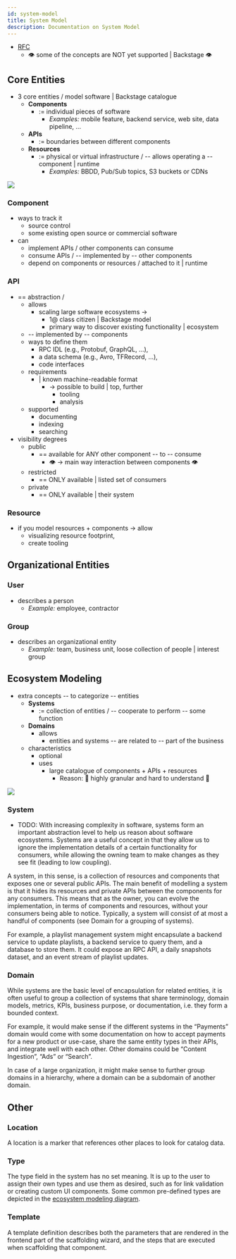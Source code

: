 ```yaml
---
id: system-model
title: System Model
description: Documentation on System Model
---
```


* [RFC](https://github.com/backstage/backstage/issues/390)
  * 👁️ some of the concepts are NOT yet supported | Backstage 👁️

## Core Entities

* 3 core entities / model software | Backstage catalogue 
  * **Components**
    * := individual pieces of software
      * _Examples:_ mobile feature, backend service, web site, data pipeline, ...
  * **APIs**
    * := boundaries between different components
  * **Resources**
    * := physical or virtual infrastructure / -- allows operating a -- component | runtime
      * _Examples:_ BBDD, Pub/Sub topics, S3 buckets or CDNs

![](../../assets/software-catalog/software-model-core-entities.drawio.svg)

### Component

* ways to track it
  * source control
  * some existing open source or commercial software
* can
  * implement APIs / other components can consume
  * consume APIs / -- implemented by -- other components
  * depend on components or resources / attached to it | runtime

### API

* == abstraction /
  * allows
    * scaling large software ecosystems -> 
      * 1@ class citizen | Backstage model
      * primary way to discover existing functionality | ecosystem
  * -- implemented by -- components
  * ways to define them
    * RPC IDL (e.g., Protobuf, GraphQL, ...),
    * a data schema (e.g., Avro, TFRecord, ...),
    * code interfaces
  * requirements 
    * | known machine-readable format
      * -> possible to build | top, further
        * tooling
        * analysis
  * supported
    * documenting
    * indexing
    * searching
* visibility degrees
  * public
    * == available for ANY other component -- to -- consume
      * 👁️ -> main way interaction between components 👁️
  * restricted
    * == ONLY available | listed set of consumers
  * private
    * == ONLY available | their system

### Resource

* if you model resources + components -> allow
  * visualizing resource footprint,
  * create tooling

## Organizational Entities

### User

* describes a person
  * *Example:* employee, contractor

### Group

* describes an organizational entity
  * _Example:_ team, business unit, loose collection of people | interest group

## Ecosystem Modeling

* extra concepts -- to categorize -- entities
  * **Systems**
    * := collection of entities / -- cooperate to perform -- some function
  * **Domains**
    * allows
      * entities and systems -- are related to -- part of the business
  * characteristics
    * optional
    * uses
      * large catalogue of components + APIs + resources
        * Reason: 🧠 highly granular and hard to understand 🧠

![](../../assets/software-catalog/software-model-entities.drawio.svg)

### System

* TODO:
With increasing complexity in software, systems form an important abstraction
level to help us reason about software ecosystems. Systems are a useful concept
in that they allow us to ignore the implementation details of a certain
functionality for consumers, while allowing the owning team to make changes as
they see fit (leading to low coupling).

A system, in this sense, is a collection of resources and components that
exposes one or several public APIs. The main benefit of modelling a system is
that it hides its resources and private APIs between the components for any
consumers. This means that as the owner, you can evolve the implementation, in
terms of components and resources, without your consumers being able to notice.
Typically, a system will consist of at most a handful of components (see Domain
for a grouping of systems).

For example, a playlist management system might encapsulate a backend service to
update playlists, a backend service to query them, and a database to store them.
It could expose an RPC API, a daily snapshots dataset, and an event stream of
playlist updates.

### Domain

While systems are the basic level of encapsulation for related entities, it is
often useful to group a collection of systems that share terminology, domain
models, metrics, KPIs, business purpose, or documentation, i.e. they form a
bounded context.

For example, it would make sense if the different systems in the “Payments”
domain would come with some documentation on how to accept payments for a new
product or use-case, share the same entity types in their APIs, and integrate
well with each other. Other domains could be “Content Ingestion”, “Ads” or
“Search”.

In case of a large organization, it might make sense to further group domains
in a hierarchy, where a domain can be a subdomain of another domain.

## Other

### Location

A location is a marker that references other places to look for catalog data.

### Type

The type field in the system has no set meaning. It is up to the user to assign their own types and use them as desired, such as for link validation or creating custom UI components. Some common pre-defined types are depicted in the
[ecosystem modeling diagram](#ecosystem-modeling).

### Template

A template definition describes both the parameters that are rendered in the
frontend part of the scaffolding wizard, and the steps that are executed when
scaffolding that component.

